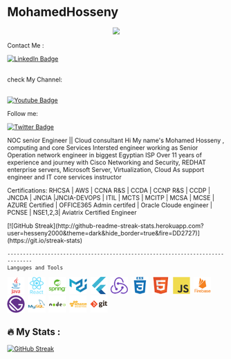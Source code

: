 # MohamedHosseny

<div id="header" align="center">
  <img src="https://media.giphy.com/media/jdPMeyv9rn0hZHh8n9/giphy.gif" width="400"/>
</div>

Contact Me : 
<div id="badges">
  <a href="https://www.linkedin.com/in/mohamed-el-hosseny/">
    <img src="https://img.shields.io/badge/LinkedIn-blue?style=for-the-badge&logo=linkedin&logoColor=white" alt="LinkedIn Badge"/>
  </a>
  </div>
  <br>
 <P>
  <div>
  check My Channel: 
    <p>
      <br>
  <a href="https://www.youtube.com/c/Askhosseny" align="center">
    <img src="https://img.shields.io/badge/YouTube-red?style=for-the-badge&logo=youtube&logoColor=white" alt="Youtube Badge"/>
  </a>
  <p>
    
 
  <div>
    Follow me: 
  <p>  
    <a href="https://twitter.com/Eng_m_hosseny">
    <img src="https://img.shields.io/badge/Twitter-blue?style=for-the-badge&logo=twitter&logoColor=white" alt="Twitter Badge"/>
  </a>
</div>

NOC senior Engineer || Cloud consultant
Hi My name's Mohamed Hosseny , computing and core Services Intersted engineer 
working as Senior Operation network engineer in biggest Egyptian ISP 
Over 11 years of experience and journey with Cisco Networking and Security, REDHAT enterprise servers, Microsoft Server, Virtualization, Cloud 
As support engineer and IT core services instructor 


<p>
Certifications:
RHCSA | AWS | CCNA R&S | CCDA | CCNP R&S | CCDP | JNCDA | JNCIA |JNCIA-DEVOPS | ITIL | MCTS | MCITP | MCSA | MCSE | AZURE Certified | OFFICE365 Admin certifed | Oracle Cloude engineer | PCNSE | NSE1,2,3| Aviatrix Certified Engineer 

  
  
  <p>
    [![GitHub Streak](http://github-readme-streak-stats.herokuapp.com?user=hesseny2000&theme=dark&hide_border=true&fire=DD2727)](https://git.io/streak-stats)
    
    ------------------------------------------------------------------------------
    Languges and Tools 
    
    
<div>
  <img src="https://github.com/devicons/devicon/blob/master/icons/java/java-original-wordmark.svg" title="Java" alt="Java" width="40" height="40"/>&nbsp;
  <img src="https://github.com/devicons/devicon/blob/master/icons/react/react-original-wordmark.svg" title="React" alt="React" width="40" height="40"/>&nbsp;
  <img src="https://github.com/devicons/devicon/blob/master/icons/spring/spring-original-wordmark.svg" title="Spring" alt="Spring" width="40" height="40"/>&nbsp;
  <img src="https://github.com/devicons/devicon/blob/master/icons/materialui/materialui-original.svg" title="Material UI" alt="Material UI" width="40" height="40"/>&nbsp;
  <img src="https://github.com/devicons/devicon/blob/master/icons/flutter/flutter-original.svg" title="Flutter" alt="Flutter" width="40" height="40"/>&nbsp;
  <img src="https://github.com/devicons/devicon/blob/master/icons/redux/redux-original.svg" title="Redux" alt="Redux " width="40" height="40"/>&nbsp;
  <img src="https://github.com/devicons/devicon/blob/master/icons/css3/css3-plain-wordmark.svg"  title="CSS3" alt="CSS" width="40" height="40"/>&nbsp;
  <img src="https://github.com/devicons/devicon/blob/master/icons/html5/html5-original.svg" title="HTML5" alt="HTML" width="40" height="40"/>&nbsp;
  <img src="https://github.com/devicons/devicon/blob/master/icons/javascript/javascript-original.svg" title="JavaScript" alt="JavaScript" width="40" height="40"/>&nbsp;
  <img src="https://github.com/devicons/devicon/blob/master/icons/firebase/firebase-plain-wordmark.svg" title="Firebase" alt="Firebase" width="40" height="40"/>&nbsp;
  <img src="https://github.com/devicons/devicon/blob/master/icons/gatsby/gatsby-original.svg" title="Gatsby"  alt="Gatsby" width="40" height="40"/>&nbsp;
  <img src="https://github.com/devicons/devicon/blob/master/icons/mysql/mysql-original-wordmark.svg" title="MySQL"  alt="MySQL" width="40" height="40"/>&nbsp;
  <img src="https://github.com/devicons/devicon/blob/master/icons/nodejs/nodejs-original-wordmark.svg" title="NodeJS" alt="NodeJS" width="40" height="40"/>&nbsp;
  <img src="https://github.com/devicons/devicon/blob/master/icons/amazonwebservices/amazonwebservices-plain-wordmark.svg" title="AWS" alt="AWS" width="40" height="40"/>&nbsp;
  <img src="https://github.com/devicons/devicon/blob/master/icons/git/git-original-wordmark.svg" title="Git" **alt="Git" width="40" height="40"/>
</div>



## :fire: My Stats :

[![GitHub Streak](http://github-readme-streak-stats.herokuapp.com?user=hesseny2000&theme=dark&hide_border=true&fire=DD2727)](https://git.io/streak-stats)
